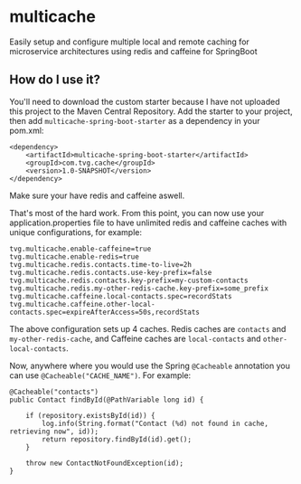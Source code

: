 # multicache
Easily setup and configure multiple local and remote caching for microservice architectures using redis and caffeine for SpringBoot

## How do I use it?

You'll need to download the custom starter because I have not uploaded this project to the Maven Central Repository. Add the starter to your project, then add `multicache-spring-boot-starter` as a dependency in your pom.xml:
```
<dependency>
    <artifactId>multicache-spring-boot-starter</artifactId>
    <groupId>com.tvg.cache</groupId>
    <version>1.0-SNAPSHOT</version>
</dependency>
```

Make sure your have redis and caffeine aswell.

That's most of the hard work. From this point, you can now use your application.properties file to have unlimited redis and caffeine caches with unique configurations, for example:
```
tvg.multicache.enable-caffeine=true
tvg.multicache.enable-redis=true
tvg.multicache.redis.contacts.time-to-live=2h
tvg.multicache.redis.contacts.use-key-prefix=false
tvg.multicache.redis.contacts.key-prefix=my-custom-contacts
tvg.multicache.redis.my-other-redis-cache.key-prefix=some_prefix
tvg.multicache.caffeine.local-contacts.spec=recordStats
tvg.multicache.caffeine.other-local-contacts.spec=expireAfterAccess=50s,recordStats
```

The above configuration sets up 4 caches. Redis caches are `contacts` and `my-other-redis-cache`, and Caffeine caches are `local-contacts` and `other-local-contacts`.

Now, anywhere where you would use the Spring `@Cacheable` annotation you can use `@Cacheable("CACHE_NAME")`. For example: 
```
@Cacheable("contacts")
public Contact findById(@PathVariable long id) {

    if (repository.existsById(id)) {
        log.info(String.format("Contact (%d) not found in cache, retrieving now", id));
        return repository.findById(id).get();
    }

    throw new ContactNotFoundException(id);
}
```
